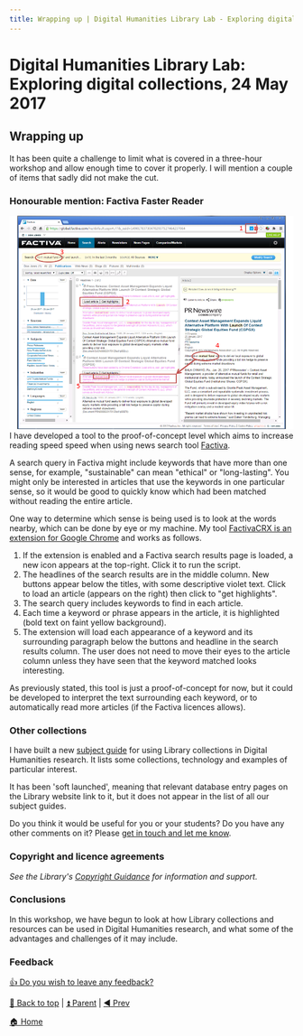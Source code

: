 ```yaml
---
title: Wrapping up | Digital Humanities Library Lab - Exploring digital collections, 24 May 2017
---
```


# Digital Humanities Library Lab: Exploring digital collections, 24 May 2017
## Wrapping up
It has been quite a challenge to limit what is covered in a three-hour workshop and allow enough time to cover it properly. I will mention a couple of items that sadly did not make the cut.

### Honourable mention: Factiva Faster Reader
![Factiva Chrome extension](img/factiva-crx.png)
I have developed a tool to the proof-of-concept level which aims to increase reading speed speed when using news search tool [Factiva](http://man-fe.hosted.exlibrisgroup.com/MU_VU1:44MAN_ALMA_DS61213297840001631&tabs=viewOnlineTab).

A search query in Factiva might include keywords that have more than one sense, for example, "sustainable" can mean "ethical" or "long-lasting". You might only be interested in articles that use the keywords in one particular sense, so it would be good to quickly know which had been matched without reading the entire article. 

One way to determine which sense is being used is to look at the words nearby, which can be done by eye or my machine. My tool [FactivaCRX is an extension for Google Chrome](https://github.com/PhilReedData/FactivaCRX) and works as follows.

1. If the extension is enabled and a Factiva search results page is loaded, a new icon appears at the top-right. Click it to run the script.
2. The headlines of the search results are in the middle column. New buttons appear below the titles, with some descriptive violet text. Click to load an article (appears on the right) then click to "get highlights".
3. The search query includes keywords to find in each article.
4. Each time a keyword or phrase appears in the article, it is highlighted (bold text on faint yellow background). 
5. The extension will load each appearance of a keyword and its surrounding paragraph below the buttons and headline in the search results column. The user does not need to move their eyes to the article column unless they have seen that the keyword matched looks interesting.

As previously stated, this tool is just a proof-of-concept for now, but it could be developed to interpret the text surrounding each keyword, or to automatically read more articles (if the Factiva licences allows).

### Other collections

I have built a new [subject guide](http://subjects.library.manchester.ac.uk/digitalhumanities) for using Library collections in Digital Humanities research. It lists some collections, technology and examples of particular interest.

It has been 'soft launched', meaning that relevant database entry pages on the Library website link to it, but it does not appear in the list of all our subject guides.

Do you think it would be useful for you or your students? Do you have any other comments on it? Please [get in touch and let me know](mailto:phil.reed@manchester.ac.uk).

### Copyright and licence agreements
_See the Library's [Copyright Guidance](http://subjects.library.manchester.ac.uk/copyright/) for information and support._

### Conclusions

In this workshop, we have begun to look at how Library collections and resources can be used in Digital Humanities research, and what some of the advantages and challenges of it may include.

### Feedback
[:thumbsup: Do you wish to leave any feedback?](https://goo.gl/forms/KmYw8TnrlVt0lw5i1)


[:arrow_up_small: Back to top](#wrapping-up) | [:arrow_double_up: Parent](index.html) | [:arrow_backward: Prev](london.html)

[:house: Home](/)
